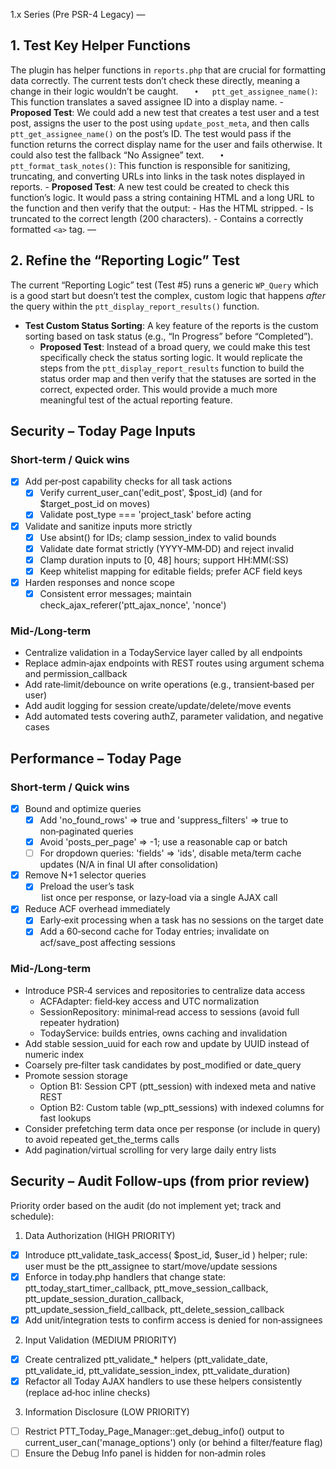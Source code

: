 1.x Series (Pre PSR-4 Legacy)
—

## 1. Test Key Helper Functions

The plugin has helper functions in `reports.php` that are crucial for formatting data correctly. The current tests don’t check these directly, meaning a change in their logic wouldn’t be caught.
`	•	ptt_get_assignee_name()`: This function translates a saved assignee ID into a display name.
	- **Proposed Test**: We could add a new test that creates a test user and a test post, assigns the user to the post using `update_post_meta`, and then calls `ptt_get_assignee_name()` on the post’s ID. The test would pass if the function returns the correct display name for the user and fails otherwise. It could also test the fallback “No Assignee” text.
`	•	ptt_format_task_notes()`: This function is responsible for sanitizing, truncating, and converting URLs into links in the task notes displayed in reports.
	- **Proposed Test**: A new test could be created to check this function’s logic. It would pass a string containing HTML and a long URL to the function and then verify that the output:
		- Has the HTML stripped.
		- Is truncated to the correct length (200 characters).
		- Contains a correctly formatted `<a>` tag.
—

## 2. Refine the “Reporting Logic” Test

The current “Reporting Logic” test (Test #5) runs a generic `WP_Query` which is a good start but doesn’t test the complex, custom logic that happens _after_ the query within the `ptt_display_report_results()` function.
- **Test Custom Status Sorting**: A key feature of the reports is the custom sorting based on task status (e.g., “In Progress” before “Completed”).
	- **Proposed Test**: Instead of a broad query, we could make this test specifically check the status sorting logic. It would replicate the steps from the `ptt_display_report_results` function to build the status order map and then verify that the statuses are sorted in the correct, expected order. This would provide a much more meaningful test of the actual reporting feature.


## Security – Today Page Inputs

### Short‑term / Quick wins
- [x] Add per‑post capability checks for all task actions
  - [x] Verify current_user_can('edit_post', $post_id) (and for $target_post_id on moves)
  - [x] Validate post_type === 'project_task' before acting
- [x] Validate and sanitize inputs more strictly
  - [x] Use absint() for IDs; clamp session_index to valid bounds
  - [x] Validate date format strictly (YYYY‑MM‑DD) and reject invalid
  - [x] Clamp duration inputs to [0, 48] hours; support HH:MM(:SS)
  - [x] Keep whitelist mapping for editable fields; prefer ACF field keys
- [x] Harden responses and nonce scope
  - [x] Consistent error messages; maintain check_ajax_referer('ptt_ajax_nonce', 'nonce')

### Mid‑/Long‑term
- Centralize validation in a TodayService layer called by all endpoints
- Replace admin‑ajax endpoints with REST routes using argument schema and permission_callback
- Add rate‑limit/debounce on write operations (e.g., transient‑based per user)
- Add audit logging for session create/update/delete/move events
- Add automated tests covering authZ, parameter validation, and negative cases

## Performance – Today Page

### Short‑term / Quick wins
- [x] Bound and optimize queries
  - [x] Add 'no_found_rows' => true and 'suppress_filters' => true to non‑paginated queries
  - [x] Avoid 'posts_per_page' => -1; use a reasonable cap or batch
  - [ ] For dropdown queries: 'fields' => 'ids', disable meta/term cache updates (N/A in final UI after consolidation)
- [x] Remove N+1 selector queries
  - [x] Preload the user’s task <option> list once per response, or lazy‑load via a single AJAX call
- [x] Reduce ACF overhead immediately
  - [x] Early‑exit processing when a task has no sessions on the target date
  - [x] Add a 60‑second cache for Today entries; invalidate on acf/save_post affecting sessions

### Mid‑/Long‑term
- Introduce PSR‑4 services and repositories to centralize data access
  - ACFAdapter: field‑key access and UTC normalization
  - SessionRepository: minimal‑read access to sessions (avoid full repeater hydration)
  - TodayService: builds entries, owns caching and invalidation
- Add stable session_uuid for each row and update by UUID instead of numeric index
- Coarsely pre‑filter task candidates by post_modified or date_query
- Promote session storage
  - Option B1: Session CPT (ptt_session) with indexed meta and native REST
  - Option B2: Custom table (wp_ptt_sessions) with indexed columns for fast lookups
- Consider prefetching term data once per response (or include in query) to avoid repeated get_the_terms calls
- Add pagination/virtual scrolling for very large daily entry lists


## Security – Audit Follow‑ups (from prior review)

Priority order based on the audit (do not implement yet; track and schedule):

1) Data Authorization (HIGH PRIORITY)
- [x] Introduce ptt_validate_task_access( $post_id, $user_id ) helper; rule: user must be the ptt_assignee to start/move/update sessions
- [x] Enforce in today.php handlers that change state: ptt_today_start_timer_callback, ptt_move_session_callback, ptt_update_session_duration_callback, ptt_update_session_field_callback, ptt_delete_session_callback
- [x] Add unit/integration tests to confirm access is denied for non‑assignees

2) Input Validation (MEDIUM PRIORITY)
- [x] Create centralized ptt_validate_* helpers (ptt_validate_date, ptt_validate_id, ptt_validate_session_index, ptt_validate_duration)
- [x] Refactor all Today AJAX handlers to use these helpers consistently (replace ad‑hoc inline checks)

3) Information Disclosure (LOW PRIORITY)
- [ ] Restrict PTT_Today_Page_Manager::get_debug_info() output to current_user_can('manage_options') only (or behind a filter/feature flag)
- [ ] Ensure the Debug Info panel is hidden for non‑admin roles
